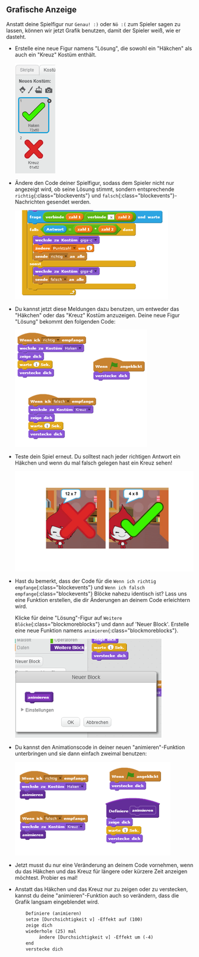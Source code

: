 ## Grafische Anzeige

Anstatt deine Spielfigur nur `Genau! :)` oder `Nö :(` zum Spieler sagen zu lassen, können wir jetzt Grafik benutzen, damit der Spieler weiß, wie er dasteht.

+ Erstelle eine neue Figur namens "Lösung", die sowohl ein "Häkchen" als auch ein "Kreuz" Kostüm enthält.
    
    ![screenshot](images/brain-result.png)

+ Ändere den Code deiner Spielfigur, sodass dem Spieler nicht nur angezeigt wird, ob seine Lösung stimmt, sondern entsprechende `richtig`{:class="blockevents"} und `falsch`{:class="blockevents"}-Nachrichten gesendet werden.
    
    ![screenshot](images/brain-broadcast-answer.png)

+ Du kannst jetzt diese Meldungen dazu benutzen, um entweder das "Häkchen" oder das "Kreuz" Kostüm anzuzeigen. Deine neue Figur "Lösung" bekommt den folgenden Code:
    
    ![screenshot](images/brain-show-answer.png)

+ Teste dein Spiel erneut. Du solltest nach jeder richtigen Antwort ein Häkchen und wenn du mal falsch gelegen hast ein Kreuz sehen!
    
    ![screenshot](images/brain-test-answer.png)

+ Hast du bemerkt, dass der Code für die `Wenn ich richtig empfange`{:class="blockevents"} und `Wenn ich falsch empfange`{:class="blockevents"} Blöcke nahezu identisch ist? Lass uns eine Funktion erstellen, die dir Änderungen an deinem Code erleichtern wird.
    
    Klicke für deine "Lösung"-Figur auf `Weitere Blöcke`{:class="blockmoreblocks"} und dann auf 'Neuer Block'. Erstelle eine neue Funktion namens `animieren`{:class="blockmoreblocks"}.
    
    ![screenshot](images/brain-animate-function.png)

+ Du kannst den Animationscode in deiner neuen "animieren"-Funktion unterbringen und sie dann einfach zweimal benutzen:
    
    ![screenshot](images/brain-use-function.png)

+ Jetzt musst du nur eine Veränderung an deinem Code vornehmen, wenn du das Häkchen und das Kreuz für längere oder kürzere Zeit anzeigen möchtest. Probier es mal!

+ Anstatt das Häkchen und das Kreuz nur zu zeigen oder zu verstecken, kannst du deine "animieren"-Funktion auch so verändern, dass die Grafik langsam eingeblendet wird.
    
    ```blocks
        Definiere (animieren)
        setze [Durchsichtigkeit v] -Effekt auf (100)
        zeige dich
        wiederhole (25) mal 
             ändere [Durchsichtigkeit v] -Effekt um (-4)
        end
        verstecke dich
    ```